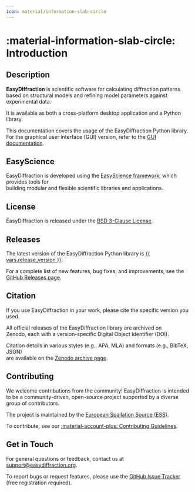 ```yaml
---
icon: material/information-slab-circle
---
```


# :material-information-slab-circle: Introduction

## Description

**EasyDiffraction** is scientific software for calculating diffraction patterns  
based on structural models and refining model parameters against experimental data.

It is available as both a cross-platform desktop application and a Python library.

This documentation covers the usage of the EasyDiffraction Python library.  
For the graphical user interface (GUI) version, refer to the 
[GUI documentation](https://docs.easydiffraction.org/app).

## EasyScience

EasyDiffraction is developed using the
[EasyScience framework](https://easyscience.software), which provides tools for  
building modular and flexible scientific libraries and applications.

## License

EasyDiffraction is released under the 
[BSD 3-Clause License](https://raw.githubusercontent.com/easyscience/EasyDiffractionLib/master/LICENSE).

## Releases

The latest version of the EasyDiffraction Python library is 
[{{ vars.release_version }}](https://github.com/easyscience/EasyDiffractionLib/releases/latest).

For a complete list of new features, bug fixes, and improvements, see the 
[GitHub Releases page](https://github.com/easyscience/EasyDiffractionLib/releases).

## Citation

If you use EasyDiffraction in your work, please cite the specific version you used.

All official releases of the EasyDiffraction library are archived on  
Zenodo, each with a version-specific Digital Object Identifier (DOI).

Citation details in various styles (e.g., APA, MLA) and formats (e.g., BibTeX, JSON)  
are available on the [Zenodo archive page](https://doi.org/10.5281/zenodo.5552306).

## Contributing

We welcome contributions from the community! EasyDiffraction is intended to be 
a community-driven, open-source project supported by a diverse group of 
contributors.

The project is maintained by the 
[European Spallation Source (ESS)](https://ess.eu).

To contribute, see our 
[:material-account-plus: Contributing Guidelines](https://github.com/EasyScience/EasyDiffractionLib/blob/master/CONTRIBUTING.md).

## Get in Touch

For general questions or feedback, contact us at 
[support@easydiffraction.org](mailto:support@easydiffraction.org).

To report bugs or request features, please use the 
[GitHub Issue Tracker](https://github.com/easyscience/EasyDiffractionLib/issues) (free registration required).
